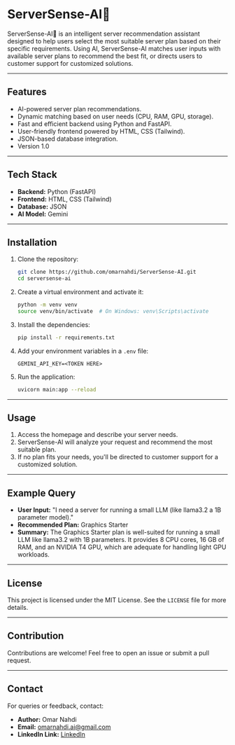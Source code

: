 
# ServerSense-AI🤖

ServerSense-AI🚀 is an intelligent server recommendation assistant designed to help users select the most suitable server plan based on their specific requirements. Using AI, ServerSense-AI matches user inputs with available server plans to recommend the best fit, or directs users to customer support for customized solutions.

---

## Features
- AI-powered server plan recommendations.
- Dynamic matching based on user needs (CPU, RAM, GPU, storage).
- Fast and efficient backend using Python and FastAPI.
- User-friendly frontend powered by HTML, CSS (Tailwind).
- JSON-based database integration.
- Version 1.0

---

## Tech Stack
- **Backend:** Python (FastAPI)
- **Frontend:** HTML, CSS (Tailwind)
- **Database:** JSON
- **AI Model:** Gemini

---

## Installation

1. Clone the repository:
   ```bash
   git clone https://github.com/omarnahdi/ServerSense-AI.git
   cd serversense-ai
   ```

2. Create a virtual environment and activate it:
   ```bash
   python -m venv venv
   source venv/bin/activate  # On Windows: venv\Scripts\activate
   ```

3. Install the dependencies:
   ```bash
   pip install -r requirements.txt
   ```

4. Add your environment variables in a `.env` file:
   ```
   GEMINI_API_KEY=<TOKEN HERE>
   ```

5. Run the application:
   ```bash
   uvicorn main:app --reload
   ```

---

## Usage

1. Access the homepage and describe your server needs.
2. ServerSense-AI will analyze your request and recommend the most suitable plan.
3. If no plan fits your needs, you'll be directed to customer support for a customized solution.

---

## Example Query

- **User Input:** "I need a server for running a small LLM (like llama3.2 a 1B parameter model)."
- **Recommended Plan:** Graphics Starter
- **Summary:** The Graphics Starter plan is well-suited for running a small LLM like llama3.2 with 1B parameters. It provides 8 CPU cores, 16 GB of RAM, and an NVIDIA T4 GPU, which are adequate for handling light GPU workloads.

---

## License
This project is licensed under the MIT License. See the `LICENSE` file for more details.

---

## Contribution
Contributions are welcome! Feel free to open an issue or submit a pull request.

---

## Contact
For queries or feedback, contact:
- **Author:** Omar Nahdi
- **Email:** omarnahdi.ai@gmail.com
- **LinkedIn Link:** [LinkedIn](https://www.linkedin.com/in/omarnahdi/)
